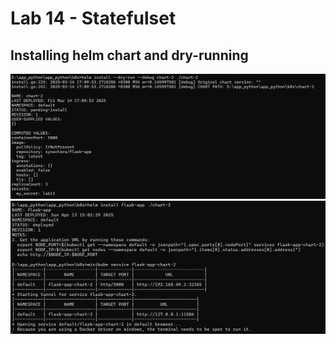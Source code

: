 # Lab 14 - Statefulset

## Installing helm chart and dry-running

![helm_dry_run.jpg](img/helm_dry_run.jpg)
![helm_install.jpg](img/helm_install.jpg)
